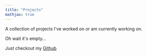 ```yaml
---
title: "Projects"
mathjax: true
---
```


A collection of projects I've worked on or am currently working on.

Oh wait it's empty...

Just checkout my [Github](https://github.com/flocto)